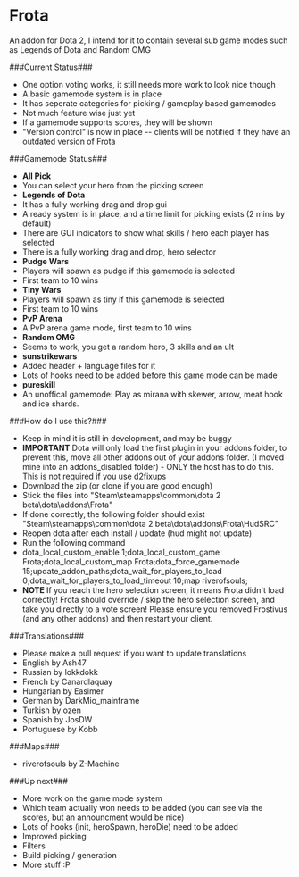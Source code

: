 Frota
=====

An addon for Dota 2, I intend for it to contain several sub game modes such as Legends of Dota and Random OMG

###Current Status###
 - One option voting works, it still needs more work to look nice though
 - A basic gamemode system is in place
  - It has seperate categories for picking / gameplay based gamemodes
  - Not much feature wise just yet
  - If a gamemode supports scores, they will be shown
 - "Version control" is now in place -- clients will be notified if they have an outdated version of Frota

###Gamemode Status###
 - **All Pick**
  - You can select your hero from the picking screen
 - **Legends of Dota**
  - It has a fully working drag and drop gui
  - A ready system is in place, and a time limit for picking exists (2 mins by default)
  - There are GUI indicators to show what skills / hero each player has selected
  - There is a fully working drag and drop, hero selector
 - **Pudge Wars**
  - Players will spawn as pudge if this gamemode is selected
  - First team to 10 wins
 - **Tiny Wars**
  - Players will spawn as tiny if this gamemode is selected
  - First team to 10 wins
 - **PvP Arena**
  - A PvP arena game mode, first team to 10 wins
 - **Random OMG**
  - Seems to work, you get a random hero, 3 skills and an ult
 - **sunstrikewars**
  - Added header + language files for it
  - Lots of hooks need to be added before this game mode can be made
 - **pureskill**
  - An unoffical gamemode: Play as mirana with skewer, arrow, meat hook and ice shards.

###How do I use this?###
 - Keep in mind it is still in development, and may be buggy
 - **IMPORTANT** Dota will only load the first plugin in your addons folder, to prevent this, move all other addons out of your addons folder. (I moved mine into an addons_disabled folder) - ONLY the host has to do this. This is not required if you use d2fixups
 - Download the zip (or clone if you are good enough)
 - Stick the files into "Steam\steamapps\common\dota 2 beta\dota\addons\Frota"
 - If done correctly, the following folder should exist "Steam\steamapps\common\dota 2 beta\dota\addons\Frota\HudSRC"
 - Reopen dota after each install / update (hud might not update)
 - Run the following command
  - dota_local_custom_enable 1;dota_local_custom_game Frota;dota_local_custom_map Frota;dota_force_gamemode 15;update_addon_paths;dota_wait_for_players_to_load 0;dota_wait_for_players_to_load_timeout 10;map riverofsouls;
 - **NOTE** If you reach the hero selection screen, it means Frota didn't load correctly! Frota should override / skip the hero selection screen, and  take you directly to a vote screen! Please ensure you removed Frostivus (and any other addons) and then restart your client.

###Translations###
 - Please make a pull request if you want to update translations
 - English by Ash47
 - Russian by lokkdokk
 - French by Canardlaquay
 - Hungarian by Easimer
 - German by DarkMio_mainframe
 - Turkish by ozen
 - Spanish by JosDW
 - Portuguese by Kobb

###Maps###
 - riverofsouls by Z-Machine

###Up next###
 - More work on the game mode system
  - Which team actually won needs to be added (you can see via the scores, but an announcment would be nice)
  - Lots of hooks (init, heroSpawn, heroDie) need to be added
 - Improved picking
  - Filters
  - Build picking / generation
 - More stuff :P
